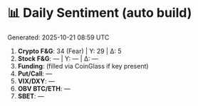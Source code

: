 # 📊 Daily Sentiment (auto build)
Generated: 2025-10-21 08:59 UTC

1) **Crypto F&G**: 34 (Fear) | Y: 29 | Δ: 5
2) **Stock F&G**: — | Y: — | Δ: —
3) **Funding**: (filled via CoinGlass if key present)
4) **Put/Call**: —
5) **VIX/DXY**: —
6) **OBV BTC/ETH**: —
7) **SBET**: —
